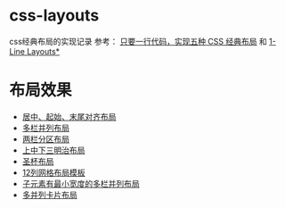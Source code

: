 # css-layouts

css经典布局的实现记录
参考：
[只要一行代码，实现五种 CSS 经典布局](https://www.ruanyifeng.com/blog/2020/08/five-css-layouts-in-one-line.html) 和
[1-Line Layouts*](https://1linelayouts.glitch.me/)


# 布局效果
* [居中、起始、末尾对齐布局](./SuperCentered.html)
* [多栏并列布局](./TheDeconstructedPancake.html)
* [两栏分区布局](./SidebarSays.html)
* [上中下三明治布局](./PancakeStack.html)
* [圣杯布局](./ClassicHolyGrail.html)
* [12列网格布局模板](./SpanGrid12.html)
* [子元素有最小宽度的多栏并列布局](./RAM.html)
* [多并列卡片布局](./LineUp.html)